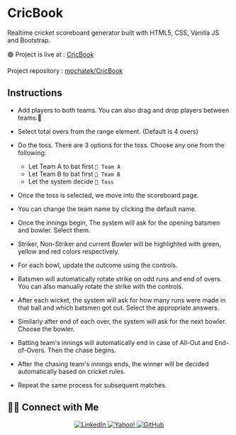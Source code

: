 # CricBook

Realtime cricket scoreboard generator built with HTML5, CSS, Vanilla JS and Bootstrap.

🟢 Project is live at : [CricBook](https://mochatek.github.io/CricBook/)

Project repository : [mochatek/CricBook](https://github.com/mochatek/CricBook)

## Instructions

- Add players to both teams. You can also drag and drop players between teams.👲

- Select total overs from the range element. (Default is 4 overs)

- Do the toss. There are 3 options for the toss. Choose any one from the following:

  - Let Team A to bat first `🏏 Team A`
  - Let Team B to bat first `🏏 Team B`
  - Let the system decide `🏏 Toss`

- Once the toss is selected, we move into the scoreboard page.

- You can change the team name by clicking the default name.

- Once the innings begin, The system will ask for the opening batsmen and bowler. Select them.

- Striker, Non-Striker and current Bowler will be highlighted with green, yellow and red colors respectively.

- For each bowl, update the outcome using the controls.
- Batsmen will automatically rotate strike on odd runs and end of overs. You can also manually rotate the strike with the controls.

- After each wicket, the system will ask for how many runs were made in that ball and which batsmen got out. Select the appropriate answers.

- Similarly after end of each over, the system will ask for the next bowler. Choose the bowler.

- Batting team's innings will automatically end in case of All-Out and End-of-Overs. Then the chase begins.

- After the chasing team's innings ends, the winner will be decided automatically based on cricket rules.

- Repeat the same process for subsequent matches.

## 🤝🏻 Connect with Me

<p align="center">
  <a href="https://in.linkedin.com/in/akash-s-panickar-9893ab155" target="blank">
      <img src="https://img.icons8.com/color/36/000000/linkedin.png" alt="LinkedIn" />
  </a>

  <a href="mailto:akashsabu@ymail.com" target="blank">
      <img src="https://img.icons8.com/color/36/000000/yahoo-mail-app.png" alt="Yahoo!" />
  </a>
  
  <a href="https://github.com/mochatek" target="blank">
      <img src="https://img.icons8.com/fluent/36/000000/github.png" alt="GitHub" />
  </a>
</p>
